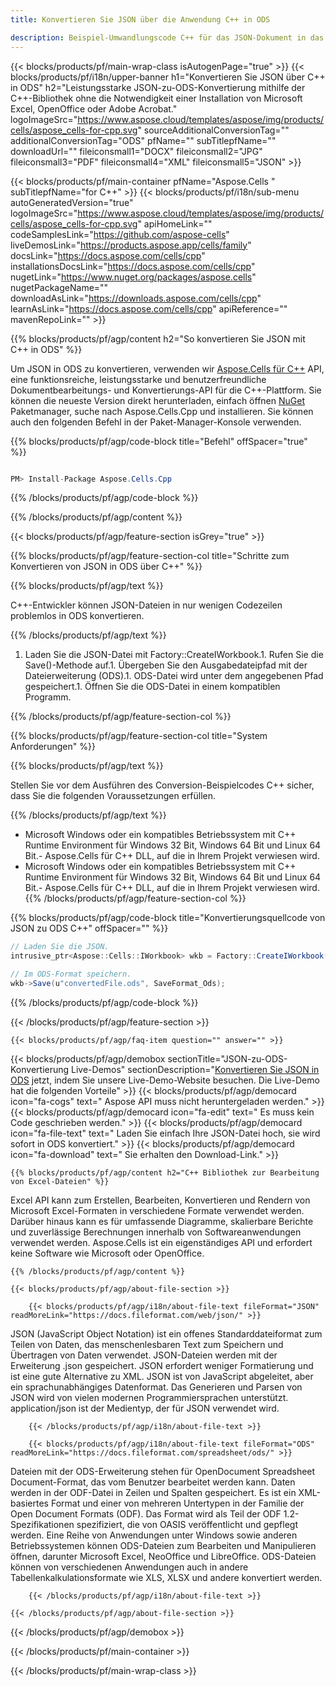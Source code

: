 ```yaml
---
title: Konvertieren Sie JSON über die Anwendung C++ in ODS 

description: Beispiel-Umwandlungscode C++ für das JSON-Dokument in das ODS-Format. Programmierer können diesen Quellcode für die Batch-Konvertierung von JSON in ODS in jeder C++-Anwendung verwenden.
---
```

{{< blocks/products/pf/main-wrap-class isAutogenPage="true" >}}
{{< blocks/products/pf/i18n/upper-banner h1="Konvertieren Sie JSON über C++ in ODS" h2="Leistungsstarke JSON-zu-ODS-Konvertierung mithilfe der C++-Bibliothek ohne die Notwendigkeit einer Installation von Microsoft Excel, OpenOffice oder Adobe Acrobat." logoImageSrc="https://www.aspose.cloud/templates/aspose/img/products/cells/aspose_cells-for-cpp.svg" sourceAdditionalConversionTag="" additionalConversionTag="ODS" pfName="" subTitlepfName="" downloadUrl="" fileiconsmall1="DOCX" fileiconsmall2="JPG" fileiconsmall3="PDF" fileiconsmall4="XML" fileiconsmall5="JSON" >}}

{{< blocks/products/pf/main-container pfName="Aspose.Cells " subTitlepfName="for C++" >}}
{{< blocks/products/pf/i18n/sub-menu autoGeneratedVersion="true" logoImageSrc="https://www.aspose.cloud/templates/aspose/img/products/cells/aspose_cells-for-cpp.svg" apiHomeLink="" codeSamplesLink="https://github.com/aspose-cells" liveDemosLink="https://products.aspose.app/cells/family" docsLink="https://docs.aspose.com/cells/cpp" installationsDocsLink="https://docs.aspose.com/cells/cpp" nugetLink="https://www.nuget.org/packages/aspose.cells" nugetPackageName="" downloadAsLink="https://downloads.aspose.com/cells/cpp" learnAsLink="https://docs.aspose.com/cells/cpp" apiReference="" mavenRepoLink="" >}}

{{% blocks/products/pf/agp/content h2="So konvertieren Sie JSON mit C++ in ODS" %}}

 Um JSON in ODS zu konvertieren, verwenden wir
 [Aspose.Cells für C++](https://products.aspose.com/cells/cpp) 
 API, eine funktionsreiche, leistungsstarke und benutzerfreundliche Dokumentbearbeitungs- und Konvertierungs-API für die C++-Plattform. Sie können die neueste Version direkt herunterladen, einfach öffnen
 [NuGet](https://www.nuget.org/packages/aspose.cells) 
 Paketmanager, suche nach
 Aspose.Cells.Cpp 
 und installieren. Sie können auch den folgenden Befehl in der Paket-Manager-Konsole verwenden.

{{% blocks/products/pf/agp/code-block title="Befehl" offSpacer="true" %}}

```cs

PM> Install-Package Aspose.Cells.Cpp


```

{{% /blocks/products/pf/agp/code-block %}}

{{% /blocks/products/pf/agp/content %}}

{{< blocks/products/pf/agp/feature-section isGrey="true" >}}

{{% blocks/products/pf/agp/feature-section-col title="Schritte zum Konvertieren von JSON in ODS über C++" %}}

{{% blocks/products/pf/agp/text %}}

 C++-Entwickler können JSON-Dateien in nur wenigen Codezeilen problemlos in ODS konvertieren.

{{% /blocks/products/pf/agp/text %}}

1. Laden Sie die JSON-Datei mit Factory::CreateIWorkbook.1. Rufen Sie die Save()-Methode auf.1. Übergeben Sie den Ausgabedateipfad mit der Dateierweiterung (ODS).1. ODS-Datei wird unter dem angegebenen Pfad gespeichert.1. Öffnen Sie die ODS-Datei in einem kompatiblen Programm.

{{% /blocks/products/pf/agp/feature-section-col %}}

{{% blocks/products/pf/agp/feature-section-col title="System Anforderungen" %}}

{{% blocks/products/pf/agp/text %}}

 Stellen Sie vor dem Ausführen des Conversion-Beispielcodes C++ sicher, dass Sie die folgenden Voraussetzungen erfüllen.

{{% /blocks/products/pf/agp/text %}}

- Microsoft Windows oder ein kompatibles Betriebssystem mit C++ Runtime Environment für Windows 32 Bit, Windows 64 Bit und Linux 64 Bit.- Aspose.Cells für C++ DLL, auf die in Ihrem Projekt verwiesen wird.
- Microsoft Windows oder ein kompatibles Betriebssystem mit C++ Runtime Environment für Windows 32 Bit, Windows 64 Bit und Linux 64 Bit.- Aspose.Cells für C++ DLL, auf die in Ihrem Projekt verwiesen wird.
{{% /blocks/products/pf/agp/feature-section-col %}}

{{% blocks/products/pf/agp/code-block title="Konvertierungsquellcode von JSON zu ODS C++" offSpacer="" %}}

```cs
// Laden Sie die JSON.
intrusive_ptr<Aspose::Cells::IWorkbook> wkb = Factory::CreateIWorkbook(u"sourceFile.json");

// Im ODS-Format speichern.
wkb->Save(u"convertedFile.ods", SaveFormat_Ods);


```

{{% /blocks/products/pf/agp/code-block %}}

{{< /blocks/products/pf/agp/feature-section >}}

    {{< blocks/products/pf/agp/faq-item question="" answer="" >}}
 

<!-- aboutfile Starts -->

{{< blocks/products/pf/agp/demobox sectionTitle="JSON-zu-ODS-Konvertierung Live-Demos" sectionDescription="[Konvertieren Sie JSON in ODS](https://products.aspose.app/cells/conversion/json-to-ods) jetzt, indem Sie unsere Live-Demo-Website besuchen. Die Live-Demo hat die folgenden Vorteile" >}}
        {{< blocks/products/pf/agp/democard icon="fa-cogs" text=" Aspose API muss nicht heruntergeladen werden." >}}
        {{< blocks/products/pf/agp/democard icon="fa-edit" text=" Es muss kein Code geschrieben werden." >}}
        {{< blocks/products/pf/agp/democard icon="fa-file-text" text=" Laden Sie einfach Ihre JSON-Datei hoch, sie wird sofort in ODS konvertiert." >}}
        {{< blocks/products/pf/agp/democard icon="fa-download" text=" Sie erhalten den Download-Link." >}}

    {{% blocks/products/pf/agp/content h2="C++ Bibliothek zur Bearbeitung von Excel-Dateien" %}}

 Excel API kann zum Erstellen, Bearbeiten, Konvertieren und Rendern von Microsoft Excel-Formaten in verschiedene Formate verwendet werden. Darüber hinaus kann es für umfassende Diagramme, skalierbare Berichte und zuverlässige Berechnungen innerhalb von Softwareanwendungen verwendet werden. Aspose.Cells ist ein eigenständiges API und erfordert keine Software wie Microsoft oder OpenOffice.  



    {{% /blocks/products/pf/agp/content %}}

    {{< blocks/products/pf/agp/about-file-section >}}

        {{< blocks/products/pf/agp/i18n/about-file-text fileFormat="JSON" readMoreLink="https://docs.fileformat.com/web/json/" >}}

JSON (JavaScript Object Notation) ist ein offenes Standarddateiformat zum Teilen von Daten, das menschenlesbaren Text zum Speichern und Übertragen von Daten verwendet. JSON-Dateien werden mit der Erweiterung .json gespeichert. JSON erfordert weniger Formatierung und ist eine gute Alternative zu XML. JSON ist von JavaScript abgeleitet, aber ein sprachunabhängiges Datenformat. Das Generieren und Parsen von JSON wird von vielen modernen Programmiersprachen unterstützt. application/json ist der Medientyp, der für JSON verwendet wird.

        {{< /blocks/products/pf/agp/i18n/about-file-text >}}

        {{< blocks/products/pf/agp/i18n/about-file-text fileFormat="ODS" readMoreLink="https://docs.fileformat.com/spreadsheet/ods/" >}}

Dateien mit der ODS-Erweiterung stehen für OpenDocument Spreadsheet Document-Format, das vom Benutzer bearbeitet werden kann. Daten werden in der ODF-Datei in Zeilen und Spalten gespeichert. Es ist ein XML-basiertes Format und einer von mehreren Untertypen in der Familie der Open Document Formats (ODF). Das Format wird als Teil der ODF 1.2-Spezifikationen spezifiziert, die von OASIS veröffentlicht und gepflegt werden. Eine Reihe von Anwendungen unter Windows sowie anderen Betriebssystemen können ODS-Dateien zum Bearbeiten und Manipulieren öffnen, darunter Microsoft Excel, NeoOffice und LibreOffice. ODS-Dateien können von verschiedenen Anwendungen auch in andere Tabellenkalkulationsformate wie XLS, XLSX und andere konvertiert werden.

        {{< /blocks/products/pf/agp/i18n/about-file-text >}}

    {{< /blocks/products/pf/agp/about-file-section >}}

{{< /blocks/products/pf/agp/demobox >}}

<!-- aboutfile Ends -->



{{< /blocks/products/pf/main-container >}}
    
{{< /blocks/products/pf/main-wrap-class >}}
